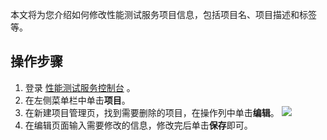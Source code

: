 本文将为您介绍如何修改性能测试服务项目信息，包括项目名、项目描述和标签等。

## 操作步骤

1. 登录 [性能测试服务控制台](https://console.cloud.tencent.com/pts) 。
2. 在左侧菜单栏中单击**项目**。
3. 在新建项目管理页，找到需要删除的项目，在操作列中单击**编辑**。
   ![](https://qcloudimg.tencent-cloud.cn/raw/514aef3ff8e7660ef924a902dbeea18d.png)
4. 在编辑页面输入需要修改的信息，修改完后单击**保存**即可。

